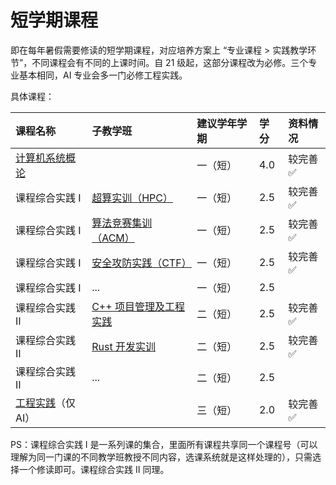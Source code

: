 # 短学期课程

即在每年暑假需要修读的短学期课程，对应培养方案上 “专业课程 > 实践教学环节”，不同课程会有不同的上课时间。自 21 级起，这部分课程改为必修。三个专业基本相同，AI 专业会多一门必修工程实践。

具体课程：

<style>
.md-typeset table:not([class]) th {
    min-width: 1em;
}
</style>

<div style="text-align: center" markdown="1">

|课程名称|子教学班|建议学年学期|学分|资料情况|
|:--|:--|:--|:--|:--|
|[计算机系统概论](ics/)||一（短）|4.0|较完善✅|
|课程综合实践 Ⅰ|[超算实训（HPC）](hpc/)|一（短）|2.5|较完善✅|
|课程综合实践 Ⅰ|[算法竞赛集训（ACM）](acm/)|一（短）|2.5|较完善✅|
|课程综合实践 Ⅰ|[安全攻防实践（CTF）](ctf/)|一（短）|2.5|较完善✅|
|课程综合实践 Ⅰ|...|一（短）|2.5||
|课程综合实践 Ⅱ|[C++ 项目管理及工程实践](cpp_project/)|二（短）|2.5|较完善✅|
|课程综合实践 Ⅱ|[Rust 开发实训](rust/)|二（短）|2.5|较完善✅|
|课程综合实践 Ⅱ|...|二（短）|2.5||
|[工程实践](engineering_practice/)（仅 AI）||三（短）|2.0|较完善✅|

</div>

PS：课程综合实践 Ⅰ 是一系列课的集合，里面所有课程共享同一个课程号（可以理解为同一门课的不同教学班教授不同内容，选课系统就是这样处理的），只需选择一个修读即可。课程综合实践 Ⅱ 同理。
